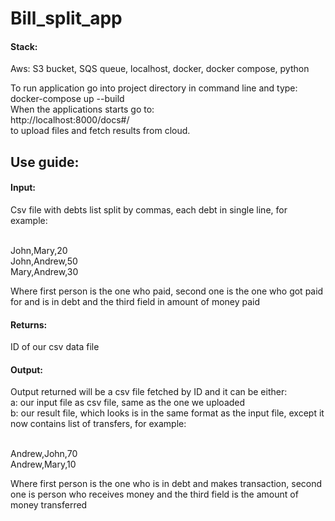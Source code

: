 <h1>Bill_split_app</h1>

<h4>Stack:</h4> Aws: S3 bucket, SQS queue, localhost, docker, docker compose, python

To run application go into project directory in command line and type: <br>docker-compose up --build<br>
When the applications starts go to: <br>http://localhost:8000/docs#/<br> to upload files and fetch results from cloud.

<h2>Use guide:</h2>

<h4>Input:</h4>
Csv file with debts list split by commas, each debt in single line, for example:

<br>John,Mary,20<br>
John,Andrew,50<br>
Mary,Andrew,30<br>

Where first person is the one who paid, second one is the one who got paid for and is in debt and the third field in amount of money paid

<h4>Returns:</h4> ID of our csv data file

<h4>Output:</h4>
Output returned will be a csv file fetched by ID and it can be either:
<br>a: our input file as csv file, same as the one we uploaded
<br>b: our result file, which looks is in the same format as the input file, except it now contains list of transfers, for example:

<br>Andrew,John,70<br>
Andrew,Mary,10<br>

Where first person is the one who is in debt and makes transaction, second one is person who receives money and the third field is the amount of money transferred
